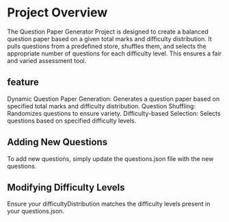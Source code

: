 # Project Overview

The Question Paper Generator Project is designed to create a balanced question paper based on a given total marks and difficulty distribution. It pulls questions from a predefined store, shuffles them, and selects the appropriate number of questions for each difficulty level. This ensures a fair and varied assessment tool.

## feature
Dynamic Question Paper Generation: Generates a question paper based on specified total marks and difficulty distribution.
Question Shuffling: Randomizes questions to ensure variety.
Difficulty-based Selection: Selects questions based on specified difficulty levels.

## Adding New Questions
To add new questions, simply update the questions.json file with the new questions.

## Modifying Difficulty Levels
Ensure your difficultyDistribution matches the difficulty levels present in your questions.json.
